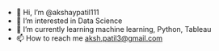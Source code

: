 - 👋 Hi, I’m @akshaypatil111
- 👀 I’m interested in Data Science
- 🌱 I’m currently learning machine learning, Python, Tableau
- 📫 How to reach me aksh.patil3@gmail.com

<!---
akshaypatil111/akshaypatil111 is a ✨ special ✨ repository because its `README.md` (this file) appears on your GitHub profile.
You can click the Preview link to take a look at your changes.
--->
